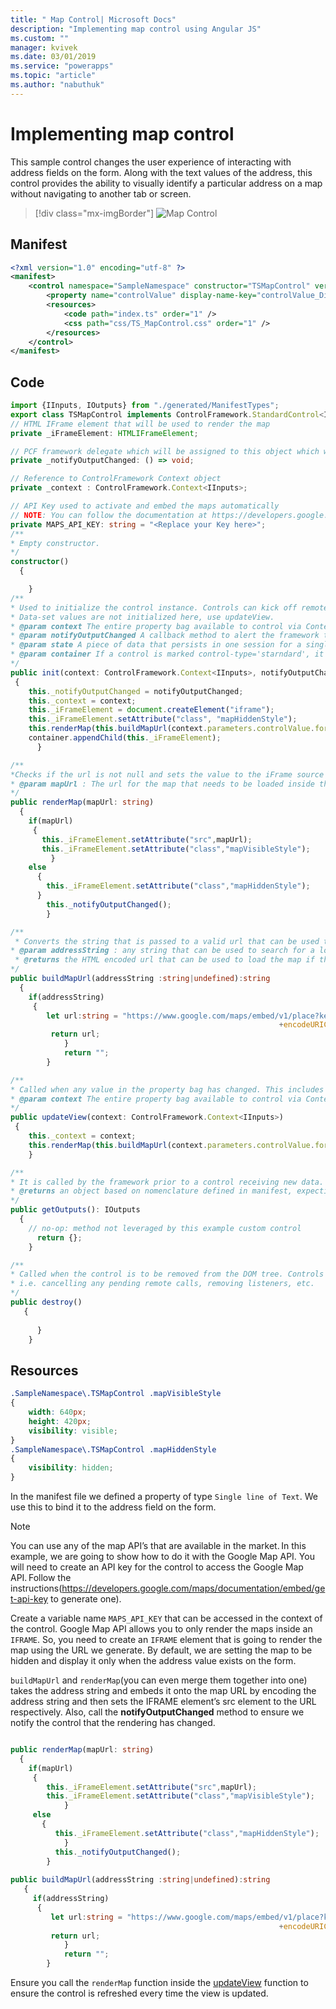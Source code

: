 ```yaml
---
title: " Map Control| Microsoft Docs" 
description: "Implementing map control using Angular JS" 
ms.custom: ""
manager: kvivek
ms.date: 03/01/2019
ms.service: "powerapps"
ms.topic: "article"
ms.author: "nabuthuk" 
---
```


# Implementing map control

This sample control changes the user experience of interacting with address fields on the form. Along with the text values of the address, this control provides the ability to visually identify a particular address on a map without navigating to another tab or screen. 

> [!div class="mx-imgBorder"]
> ![Map Control](../media/map-control.png "Map Control")

## Manifest

```xml
<?xml version="1.0" encoding="utf-8" ?>
<manifest>
	<control namespace="SampleNamespace" constructor="TSMapControl" version="1.0.0" display-name-key="TS_MapControl_Display_Key" description-key="TS_MapControl_Desc_Key" control-type="standard">
		<property name="controlValue" display-name-key="controlValue_Display_Key" description-key="controlValue_Desc_Key" of-type="SingleLine.Text" usage="bound" required="true" />
		<resources>
			<code path="index.ts" order="1" />
			<css path="css/TS_MapControl.css" order="1" />
		</resources>
	</control>
</manifest>
```

## Code 

```TypeScript
import {IInputs, IOutputs} from "./generated/ManifestTypes";
export class TSMapControl implements ControlFramework.StandardControl<IInputs, IOutputs> {
// HTML IFrame element that will be used to render the map
private _iFrameElement: HTMLIFrameElement;

// PCF framework delegate which will be assigned to this object which would be called whenever any update happens. 
private _notifyOutputChanged: () => void;

// Reference to ControlFramework Context object
private _context : ControlFramework.Context<IInputs>;

// API Key used to activate and embed the maps automatically
// NOTE: You can follow the documentation at https://developers.google.com/maps/documentation/embed/get-api-key to generate your own API Key
private MAPS_API_KEY: string = "<Replace your Key here>";
/**
* Empty constructor.
*/
constructor()
  {

    }
/**
* Used to initialize the control instance. Controls can kick off remote server calls and other initialization actions here.
* Data-set values are not initialized here, use updateView.
* @param context The entire property bag available to control via Context Object; It contains values as set up by the customizer mapped to property names defined in the manifest, as well as utility functions.
* @param notifyOutputChanged A callback method to alert the framework that the control has new outputs ready to be retrieved asynchronously.
* @param state A piece of data that persists in one session for a single user. Can be set at any point in a controls life cycle by calling 'setControlState' in the Mode interface.
* @param container If a control is marked control-type='starndard', it will receive an empty div element within which it can render its content.
*/
public init(context: ControlFramework.Context<IInputs>, notifyOutputChanged: () => void, state: ControlFramework.Dictionary, container:HTMLDivElement)
 {
    this._notifyOutputChanged = notifyOutputChanged;
    this._context = context;
    this._iFrameElement = document.createElement("iframe");
    this._iFrameElement.setAttribute("class", "mapHiddenStyle");
    this.renderMap(this.buildMapUrl(context.parameters.controlValue.formatted));
    container.appendChild(this._iFrameElement);
      }

/**
*Checks if the url is not null and sets the value to the iFrame source to be loaded inside it and then notifies the ContorlFramework that the output has change
* @param mapUrl : The url for the map that needs to be loaded inside the iFrame.
*/
public renderMap(mapUrl: string)
  {
    if(mapUrl)
     {
       this._iFrameElement.setAttribute("src",mapUrl);
       this._iFrameElement.setAttribute("class","mapVisibleStyle");
         }
    else
      {
        this._iFrameElement.setAttribute("class","mapHiddenStyle");
      }
        this._notifyOutputChanged();
        }

/**
 * Converts the string that is passed to a valid url that can be used to render the map for the location
* @param addressString : any string that can be used to search for a location in maps
 * @returns the HTML encoded url that can be used to load the map if the addressString is non empty string
*/
public buildMapUrl(addressString :string|undefined):string
  {
    if(addressString)
     {
        let url:string = "https://www.google.com/maps/embed/v1/place?key="+this.MAPS_API_KEY+"&q="
                                                            +encodeURIComponent(addressString);
         return url;
            }
            return "";
        }

/**
* Called when any value in the property bag has changed. This includes field values, data-sets, global values such as container height and width, offline status, control metadata values such as label, visible, etc.
* @param context The entire property bag available to control via Context Object; It contains values as set up by the customizer mapped to names defined in the manifest, as well as utility functions
*/
public updateView(context: ControlFramework.Context<IInputs>)
 {
    this._context = context;
    this.renderMap(this.buildMapUrl(context.parameters.controlValue.formatted));
    }

/** 
* It is called by the framework prior to a control receiving new data. 
* @returns an object based on nomenclature defined in manifest, expecting object[s] for property marked as “bound” or “output”
*/
public getOutputs(): IOutputs
  {
    // no-op: method not leveraged by this example custom control
      return {};
    }

/** 
* Called when the control is to be removed from the DOM tree. Controls should use this call for cleanup.
* i.e. cancelling any pending remote calls, removing listeners, etc.
*/
public destroy()
   {
          
      }
    }
```

## Resources

```css
.SampleNamespace\.TSMapControl .mapVisibleStyle
{
	width: 640px;
	height: 420px; 
	visibility: visible;
}	
.SampleNamespace\.TSMapControl .mapHiddenStyle
{
	visibility: hidden;
}
```

In the manifest file we defined a property of type `Single line of Text`. We use this to bind it to the address field on the form.  
> [!NOTE]
> You can use any of the map API’s that are available in the market. In this example, we are going to show how to do it with the Google Map API. 
You will need to create an API key for the control to access the Google Map API. Follow the instructions(https://developers.google.com/maps/documentation/embed/get-api-key to generate one).

Create a variable name `MAPS_API_KEY` that can be accessed in the context of the control. 
Google Map API allows you to only render the maps inside an `IFRAME`. So, you need to create an `IFRAME` element that is going to render the map using the URL we generate. 
By default, we are setting the map to be hidden and display it only when the address value exists on the form. 

`buildMapUrl` and `renderMap`(you can even merge them together into one) takes the address string and embeds it onto the map URL by encoding the address string and then sets the IFRAME element’s src element to the URL respectively. Also, call the **notifyOutputChanged** method to ensure we notify the control that the rendering has changed. 
 
```TypeScript

public renderMap(mapUrl: string)
  {
    if(mapUrl)
     {
        this._iFrameElement.setAttribute("src",mapUrl);
        this._iFrameElement.setAttribute("class","mapVisibleStyle");
            }
     else
       {
          this._iFrameElement.setAttribute("class","mapHiddenStyle");
            }
          this._notifyOutputChanged();
        } 
 
public buildMapUrl(addressString :string|undefined):string
   {
     if(addressString)
      {
         let url:string = "https://www.google.com/maps/embed/v1/place?key="+this.MAPS_API_KEY+"&q="
                                                            +encodeURIComponent(addressString);
         return url;
            }
            return "";
        }
```

Ensure you call the `renderMap` function inside the [updateView](../reference/control/updateview.md) function to ensure the control is refreshed every time the view is updated. 
